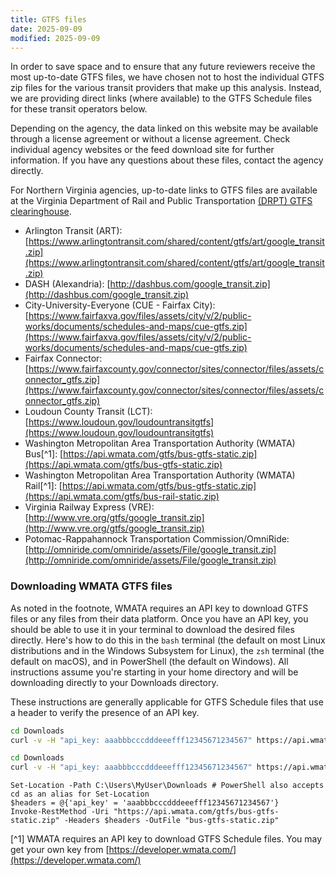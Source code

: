 ```yaml
---
title: GTFS files
date: 2025-09-09
modified: 2025-09-09
---
```


In order to save space and to ensure that any future reviewers receive the most up-to-date GTFS files, we have chosen not to host the individual GTFS zip files for the various transit providers that make up this analysis. Instead, we are providing direct links (where available) to the GTFS Schedule files for these transit operators below.

Depending on the agency, the data linked on this website may be available through a license agreement or without a license agreement. Check individual agency websites or the feed download site for further information.  If you have any questions about these files, contact the agency directly.

For Northern Virginia agencies, up-to-date links to GTFS files are available at the Virginia Department of Rail and Public Transportation [(DRPT) GTFS clearinghouse](https://drpt.virginia.gov/data/gtfs-feed-clearinghouse/).

* Arlington Transit (ART): [https://www.arlingtontransit.com/shared/content/gtfs/art/google_transit.zip](https://www.arlingtontransit.com/shared/content/gtfs/art/google_transit.zip)
* DASH (Alexandria): [http://dashbus.com/google_transit.zip](http://dashbus.com/google_transit.zip)
* City-University-Everyone (CUE - Fairfax City): [https://www.fairfaxva.gov/files/assets/city/v/2/public-works/documents/schedules-and-maps/cue-gtfs.zip](https://www.fairfaxva.gov/files/assets/city/v/2/public-works/documents/schedules-and-maps/cue-gtfs.zip)
* Fairfax Connector: [https://www.fairfaxcounty.gov/connector/sites/connector/files/assets/connector_gtfs.zip](https://www.fairfaxcounty.gov/connector/sites/connector/files/assets/connector_gtfs.zip)
* Loudoun County Transit (LCT): [https://www.loudoun.gov/loudountransitgtfs](https://www.loudoun.gov/loudountransitgtfs)
* Washington Metropolitan Area Transportation Authority (WMATA) Bus[^1]: [https://api.wmata.com/gtfs/bus-gtfs-static.zip](https://api.wmata.com/gtfs/bus-gtfs-static.zip)
* Washington Metropolitan Area Transportation Authority (WMATA) Rail[^1]: [https://api.wmata.com/gtfs/bus-gtfs-static.zip](https://api.wmata.com/gtfs/bus-rail-static.zip)
* Virginia Railway Express (VRE): [http://www.vre.org/gtfs/google_transit.zip](http://www.vre.org/gtfs/google_transit.zip)
* Potomac-Rappahannock Transportation Commission/OmniRide: [http://omniride.com/omniride/assets/File/google_transit.zip](http://omniride.com/omniride/assets/File/google_transit.zip)

### Downloading WMATA GTFS files

As noted in the footnote, WMATA requires an API key to download GTFS files or any files from their data platform. Once you have an API key, you should be able to use it in your terminal to download the desired files directly. Here's how to do this in the `bash` terminal (the default on most Linux distributions and in the Windows Subsystem for Linux), the `zsh` terminal (the default on macOS), and in PowerShell (the default on Windows). All instructions assume you're starting in your home directory and will be downloading directly to your Downloads directory.

These instructions are generally applicable for GTFS Schedule files that use a header to verify the presence of an API key.

```bash
cd Downloads
curl -v -H "api_key: aaabbbcccdddeeefff12345671234567" https://api.wmata.com/gtfs/bus-gtfs-static.zip
```

```zsh
cd Downloads
curl -v -H "api_key: aaabbbcccdddeeefff12345671234567" https://api.wmata.com/gtfs/bus-gtfs-static.zip
```

```pwsh
Set-Location -Path C:\Users\MyUser\Downloads # PowerShell also accepts cd as an alias for Set-Location
$headers = @{'api_key' = 'aaabbbcccdddeeefff12345671234567'}
Invoke-RestMethod -Uri "https://api.wmata.com/gtfs/bus-gtfs-static.zip" -Headers $headers -OutFile "bus-gtfs-static.zip"
```

[^1] WMATA requires an API key to download GTFS Schedule files. You may get your own key from [https://developer.wmata.com/](https://developer.wmata.com/)
